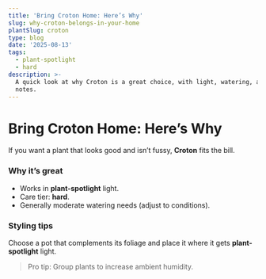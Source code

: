 ```yaml
---
title: 'Bring Croton Home: Here’s Why'
slug: why-croton-belongs-in-your-home
plantSlug: croton
type: blog
date: '2025-08-13'
tags:
  - plant-spotlight
  - hard
description: >-
  A quick look at why Croton is a great choice, with light, watering, and style
  notes.
---
```

# Bring Croton Home: Here’s Why

If you want a plant that looks good and isn’t fussy, **Croton** fits the bill.

### Why it’s great
- Works in **plant-spotlight** light.
- Care tier: **hard**.
- Generally moderate watering needs (adjust to conditions).

### Styling tips
Choose a pot that complements its foliage and place it where it gets **plant-spotlight** light.
  
> Pro tip: Group plants to increase ambient humidity.
